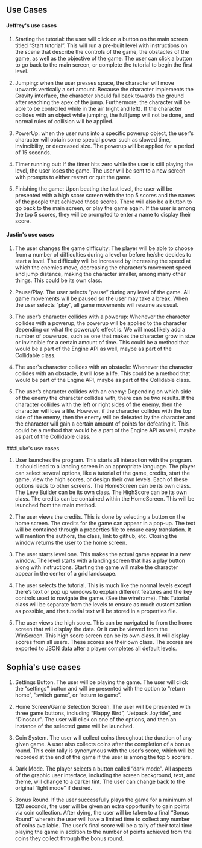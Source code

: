 ## Use Cases

#### Jeffrey's use cases
1. Starting the tutorial: the user will click on a button on the main screen titled “Start tutorial”. This will run a pre-built level with instructions on the scene that describe the controls of the game, the obstacles of the game, as well as the objective of the game. The user can click a button to go back to the main screen, or complete the tutorial to begin the first level. 

2. Jumping: when the user presses space, the character will move upwards vertically a set amount. Because the character implements the Gravity interface, the character should fall back towards the ground after reaching the apex of the jump. Furthermore, the character will be able to be controlled while in the air (right and left). If the character collides with an object while jumping, the full jump will not be done, and normal rules of collision will be applied.

3. PowerUp: when the user runs into a specific powerup object, the user's character will obtain some special power such as slowed time, invincibility, or decreased size. The powerup will be applied for a period of 15 seconds. 

4. Timer running out: If the timer hits zero while the user is still playing the level, the user loses the game. The user will be sent to a new screen with prompts to either restart or quit the game.

5. Finishing the game: Upon beating the last level, the user will be presented with a high score screen with the top 5 scores and the names of the people that achieved those scores. There will also be a button to go back to the main screen, or play the game again. If the user is among the top 5 scores, they will be prompted to enter a name to display their score. 

#### Justin's use cases

1. The user changes the game difficulty: The player will be able to choose from a number of difficulties during a level or before he/she decides to start a level. The difficulty will be increased by increasing the speed at which the enemies move, decreasing the character’s movement speed and jump distance, making the character smaller, among many other things. This could be its own class.

2. Pause/Play. The user selects “pause” during any level of the game. All game movements will be paused so the user may take a break. When the user selects “play”, all game movements will resume as usual.

3. The user’s character collides with a powerup: Whenever the character collides with a powerup, the powerup will be applied to the character depending on what the powerup’s effect is. We will most likely add a number of powerups, such as one that makes the character grow in size or invincible for a certain amount of time. This could be a method that would be a part of the Engine API as well, maybe as part of the Collidable class.

4. The user's character collides with an obstacle: Whenever the character collides with an obstacle, it will lose a life. This could be a method that would be part of the Engine API, maybe as part of the Collidable class.

5. The user’s character collides with an enemy: Depending on which side of the enemy the character collides with, there can be two results. If the character collides with the left or right sides of the enemy, then the character will lose a life. However, if the character collides with the top side of the enemy, then the enemy will be defeated by the character and the character will gain a certain amount of points for defeating it. This could be a method that would be a part of the Engine API as well, maybe as part of the Collidable class. 

###Luke's use cases
1. User launches the program. This starts all interaction with the program. It should lead to a landing screen in an appropriate language. The player can select several options, like a tutorial of the game, credits, start the game, view the high scores, or design their own levels. Each of these options leads to other screens. The HomeScreen can be its own class. The LevelBuilder can be its own class. The HighScore can be its own class. The credits can be contained within the HomeScreen. This will be launched from the main method. 

2. The user views the credits. This is done by selecting a button on the home screen. The credits for the game can appear in a pop-up. The text will be contained through a properties file to ensure easy translation. It will mention the authors, the class, link to github, etc. Closing the window returns the user to the home screen.

3. The user starts level one. This makes the actual game appear in a new window. The level starts with a landing screen that has a play button along with instructions. Starting the game will make the character appear in the center of a grid landscape.

4. The user selects the tutorial. This is much like the normal levels except there’s text or pop up windows to explain different features and the key controls used to navigate the game. (See the wireframe). This Tutorial class will be separate from the levels to ensure as much customization as possible, and the tutorial text will be stored in a properties file.

5. The user views the high score. This can be navigated to from the home screen that will display the data. Or it can be viewed from the WinScreen. This high score screen can be its own class. It will display scores from all users. These scores are their own class. The scores are exported to JSON data after a player completes all default levels.

## Sophia's use cases

1. Settings Button. The user will be playing the game. The user will click the “settings” button and will be presented with the option to “return home”, “switch game”, or “return to game”. 

2. Home Screen/Game Selection Screen. The user will be presented with three game buttons, including “Flappy Bird”, “Jetpack Joyride”, and “Dinosaur”. The user will click on one of the options, and then an instance of the selected game will be launched.

3. Coin System. The user will collect coins throughout the duration of any given game. A user also collects coins after the completion of a bonus round. This coin tally is synonymous with the user’s score, which will be recorded at the end of the game if the user is among the top 5 scorers. 

4. Dark Mode. The player selects a button called “dark mode”. All aspects of the graphic user interface, including the screen background, text, and theme, will change to a darker tint. The user can change back to the original “light mode” if desired.

5. Bonus Round. If the user successfully plays the game for a minimum of 120 seconds, the user will be given an extra opportunity to gain points via coin collection. After dying, the user will be taken to a final “Bonus Round” wherein the user will have a limited time to collect any number of coins available. The user’s final score will be a tally of their total time playing the game in addition to the number of points achieved from the coins they collect through the bonus round.